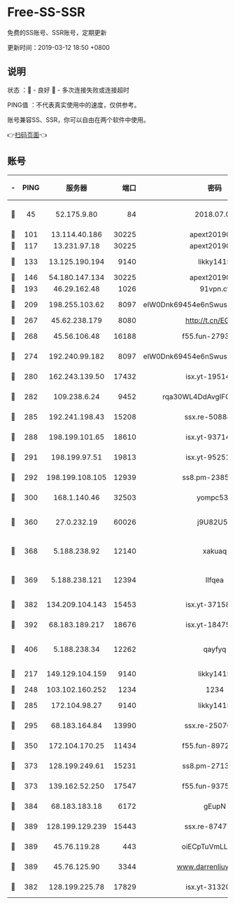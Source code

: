 # Free-SS-SSR

免费的SS账号、SSR账号，定期更新

更新时间：2019-03-12 18:50 +0800

## 说明

状态     ：🙂 - 良好 🙁 - 多次连接失败或连接超时

PING值   ：不代表真实使用中的速度，仅供参考。

账号兼容SS、SSR，你可以自由在两个软件中使用。

👉[扫码页面](https://liesauer.github.io/Free-SS-SSR/)👈

## 账号

|-|PING|服务器|端口|密码|加密方式|区域|
|:----:|:----:|:-----:|-----:|:----:|:----:|:----:|
|🙂|45|52.175.9.80|84|2018.07.07|chacha20-ietf-poly1305|HK|
|🙂|101|13.114.40.186|30225|apext2019006|chacha20|JP|
|🙂|117|13.231.97.18|30225|apext2019006|chacha20|JP|
|🙂|133|13.125.190.194|9140|likky1415|aes-256-cfb|KR|
|🙂|146|54.180.147.134|30225|apext2019006|chacha20|KR|
|🙂|193|46.29.162.48|1026|91vpn.cf|rc4-md5|RU|
|🙂|209|198.255.103.62|8097|eIW0Dnk69454e6nSwuspv9DmS201tQ0D|aes-256-cfb|US|
|🙂|267|45.62.238.179|8080|http://t.cn/EGJIyrl|rc4-md5|CA|
|🙂|268|45.56.106.48|16188|f55.fun-27930556|aes-256-cfb|US|
|🙂|274|192.240.99.182|8097|eIW0Dnk69454e6nSwuspv9DmS201tQ0D|aes-256-cfb|US|
|🙂|280|162.243.139.50|17432|isx.yt-19514312|aes-256-cfb|US|
|🙂|282|109.238.6.24|9452|rqa30WL4DdAvgIFG6Fs3znzTa|aes-256-cfb|FR|
|🙂|285|192.241.198.43|15208|ssx.re-50884758|aes-256-cfb|US|
|🙂|288|198.199.101.65|18610|isx.yt-93714382|aes-256-cfb|US|
|🙂|291|198.199.97.51|19813|isx.yt-95251776|aes-256-cfb|US|
|🙂|292|198.199.108.105|12939|ss8.pm-23852707|aes-256-cfb|US|
|🙂|300|168.1.140.46|32503|yompc535|aes-256-cfb|AU|
|🙂|360|27.0.232.19|60026|j9U82U53|xchacha20-ietf-poly1305|HK|
|🙂|368|5.188.238.92|12140|xakuaq|chacha20-ietf-poly1305|BR|
|🙂|369|5.188.238.121|12394|llfqea|chacha20-ietf-poly1305|BR|
|🙂|382|134.209.104.143|15453|isx.yt-37158015|aes-256-cfb|SG|
|🙂|392|68.183.189.217|18676|isx.yt-18475521|aes-256-cfb|SG|
|🙂|406|5.188.238.34|12262|qayfyq|chacha20-ietf-poly1305|BR|
|🙂|217|149.129.104.159|9140|likky1415|aes-256-cfb|HK|
|🙂|248|103.102.160.252|1234|1234|rc4-md5|JP|
|🙂|285|172.104.98.27|9140|likky1415|aes-256-cfb|JP|
|🙂|295|68.183.164.84|13990|ssx.re-25076562|aes-256-cfb|US|
|🙂|350|172.104.170.25|11434|f55.fun-89729095|aes-256-cfb|SG|
|🙂|373|128.199.249.61|15231|ss8.pm-27130247|aes-256-cfb|SG|
|🙂|373|139.162.52.250|17547|f55.fun-93753526|aes-256-cfb|SG|
|🙂|384|68.183.183.18|6172|gEupN|aes-256-cfb|SG|
|🙂|389|128.199.129.239|15443|ssx.re-87477398|aes-256-cfb|SG|
|🙂|389|45.76.119.28|443|oiECpTuVmLLxk4Ts|aes-256-cfb|AU|
|🙂|389|45.76.125.90|3344|www.darrenliuwei.com|aes-256-cfb|AU|
|🙁|382|128.199.225.78|17829|isx.yt-31320620|aes-256-cfb|SG|
